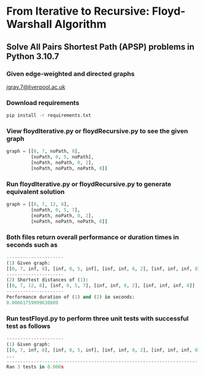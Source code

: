 # From Iterative to Recursive:  Floyd-Warshall Algorithm 

## Solve All Pairs Shortest Path (APSP) problems in Python 3.10.7

### Given edge-weighted and directed graphs

<jgray.7@liverpool.ac.uk>

### Download requirements

```bash
pip install -r requirements.txt
```
### View floydIterative.py or floydRecursive.py to see the given graph

```python
graph = [[0, 7, noPath, 8],
         [noPath, 0, 5, noPath],
         [noPath, noPath, 0, 2],
         [noPath, noPath, noPath, 0]]
```
### Run floydIterative.py or floydRecursive.py to generate equivalent solution

```python
graph = [[0, 7, 12, 8],
         [noPath, 0, 5, 7],
         [noPath, noPath, 0, 2],
         [noPath, noPath, noPath, 0]]
```
### Both files return overall performance or duration times in seconds such as

```python
---------------------
(1) Given graph:
[[0, 7, inf, 8], [inf, 0, 5, inf], [inf, inf, 0, 2], [inf, inf, inf, 0]]
---------------------
(2) Shortest distances of (1):
[[0, 7, 12, 8], [inf, 0, 5, 7], [inf, inf, 0, 2], [inf, inf, inf, 0]]
---------------------
Performance duration of (1) and (2) in seconds:
0.00661759999638889
```
### Run testFloyd.py to perform three unit tests with successful test as follows

```python
---------------------
(1) Given graph:
[[0, 7, inf, 8], [inf, 0, 5, inf], [inf, inf, 0, 2], [inf, inf, inf, 0]]
...
----------------------------------------------------------------------
Ran 3 tests in 0.000s
```